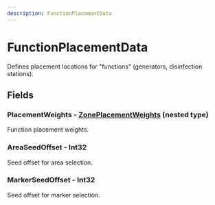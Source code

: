 ```yaml
---
description: FunctionPlacementData
---
```


# FunctionPlacementData

Defines placement locations for "functions" (generators, disinfection stations).

## Fields

### PlacementWeights - [ZonePlacementWeights](zoneplacementweights.md) (nested type)

Function placement weights.

### AreaSeedOffset - Int32

Seed offset for area selection.

### MarkerSeedOffset - Int32

Seed offset for marker selection.
